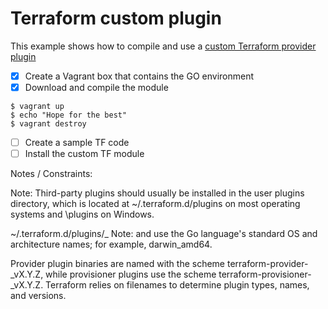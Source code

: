 # Terraform custom plugin

This example shows how to compile and use a [custom Terraform provider plugin](https://github.com/petems/terraform-provider-extip)

- [x]  Create a Vagrant box that contains the GO environment
- [x]  Download and compile the module

```
$ vagrant up
$ echo "Hope for the best"
$ vagrant destroy
```

- [ ]  Create a sample TF code
- [ ]  Install the custom TF module

Notes / Constraints:

Note: Third-party plugins should usually be installed in the user plugins directory, which is located at ~/.terraform.d/plugins on most operating systems and <APPLICATION DATA>\plugins on Windows.

~/.terraform.d/plugins/<OS>_<ARCH>
Note: <OS> and <ARCH> use the Go language's standard OS and architecture names; for example, darwin_amd64.

Provider plugin binaries are named with the scheme terraform-provider-<NAME>_vX.Y.Z, while provisioner plugins use the scheme terraform-provisioner-<NAME>_vX.Y.Z. Terraform relies on filenames to determine plugin types, names, and versions.